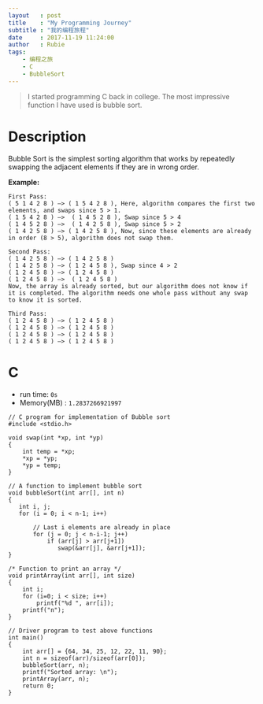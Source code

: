 ```yaml
---
layout   : post
title    : "My Programming Journey"
subtitle : "我的编程旅程"
date     : 2017-11-19 11:24:00
author   : Rubie
tags:
    - 编程之旅
    - C
    - BubbleSort
---
```


>I started programming C back in college. The most impressive function I have used is bubble sort.

# Description
Bubble Sort is the simplest sorting algorithm that works by repeatedly swapping the adjacent elements if they are in wrong order.

**Example:**
```
First Pass:
( 5 1 4 2 8 ) –> ( 1 5 4 2 8 ), Here, algorithm compares the first two elements, and swaps since 5 > 1.
( 1 5 4 2 8 ) –>  ( 1 4 5 2 8 ), Swap since 5 > 4
( 1 4 5 2 8 ) –>  ( 1 4 2 5 8 ), Swap since 5 > 2
( 1 4 2 5 8 ) –> ( 1 4 2 5 8 ), Now, since these elements are already in order (8 > 5), algorithm does not swap them.

Second Pass:
( 1 4 2 5 8 ) –> ( 1 4 2 5 8 )
( 1 4 2 5 8 ) –> ( 1 2 4 5 8 ), Swap since 4 > 2
( 1 2 4 5 8 ) –> ( 1 2 4 5 8 )
( 1 2 4 5 8 ) –>  ( 1 2 4 5 8 )
Now, the array is already sorted, but our algorithm does not know if it is completed. The algorithm needs one whole pass without any swap to know it is sorted.

Third Pass:
( 1 2 4 5 8 ) –> ( 1 2 4 5 8 )
( 1 2 4 5 8 ) –> ( 1 2 4 5 8 )
( 1 2 4 5 8 ) –> ( 1 2 4 5 8 )
( 1 2 4 5 8 ) –> ( 1 2 4 5 8 )
```

# C
- run time: `0s`
- Memory(MB) : `1.2837266921997`

```
// C program for implementation of Bubble sort
#include <stdio.h>

void swap(int *xp, int *yp)
{
    int temp = *xp;
    *xp = *yp;
    *yp = temp;
}

// A function to implement bubble sort
void bubbleSort(int arr[], int n)
{
   int i, j;
   for (i = 0; i < n-1; i++)      

       // Last i elements are already in place   
       for (j = 0; j < n-i-1; j++)
           if (arr[j] > arr[j+1])
              swap(&arr[j], &arr[j+1]);
}

/* Function to print an array */
void printArray(int arr[], int size)
{
    int i;
    for (i=0; i < size; i++)
        printf("%d ", arr[i]);
    printf("n");
}

// Driver program to test above functions
int main()
{
    int arr[] = {64, 34, 25, 12, 22, 11, 90};
    int n = sizeof(arr)/sizeof(arr[0]);
    bubbleSort(arr, n);
    printf("Sorted array: \n");
    printArray(arr, n);
    return 0;
}
```
